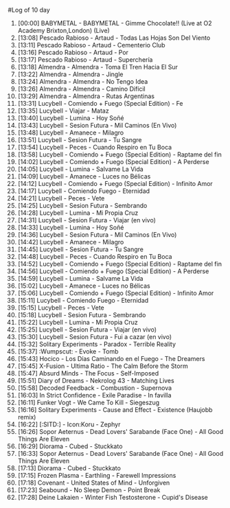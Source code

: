 #Log of 10 day

1. [00:00] BABYMETAL - BABYMETAL - Gimme Chocolate!! (Live at O2 Academy Brixton,London) (Live)
1. [13:08] Pescado Rabioso - Artaud - Todas Las Hojas Son Del Viento
1. [13:11] Pescado Rabioso - Artaud - Cementerio Club
1. [13:16] Pescado Rabioso - Artaud - Por
1. [13:17] Pescado Rabioso - Artaud - Superchería
1. [13:18] Almendra - Almendra - Toma El Tren Hacia El Sur
1. [13:22] Almendra - Almendra - Jingle
1. [13:24] Almendra - Almendra - No Tengo Idea
1. [13:26] Almendra - Almendra - Camino Difícil
1. [13:29] Almendra - Almendra - Rutas Argentinas
1. [13:31] Lucybell - Comiendo + Fuego (Special Edition) - Fe
1. [13:35] Lucybell - Viajar - Mataz
1. [13:40] Lucybell - Lumina - Hoy Soñé
1. [13:43] Lucybell - Sesion Futura - Mil Caminos (En Vivo)
1. [13:48] Lucybell - Amanece - Milagro
1. [13:51] Lucybell - Sesion Futura - Tu Sangre
1. [13:54] Lucybell - Peces - Cuando Respiro en Tu Boca
1. [13:58] Lucybell - Comiendo + Fuego (Special Edition) - Raptame del fin
1. [14:02] Lucybell - Comiendo + Fuego (Special Edition) - A Perderse
1. [14:05] Lucybell - Lumina - Salvame La Vida
1. [14:09] Lucybell - Amanece - Luces no Bélicas
1. [14:12] Lucybell - Comiendo + Fuego (Special Edition) - Infinito Amor
1. [14:17] Lucybell - Comiendo Fuego - Eternidad
1. [14:21] Lucybell - Peces - Vete
1. [14:25] Lucybell - Sesion Futura - Sembrando
1. [14:28] Lucybell - Lumina - Mi Propia Cruz
1. [14:31] Lucybell - Sesion Futura - Viajar (en vivo)
1. [14:33] Lucybell - Lumina - Hoy Soñé
1. [14:36] Lucybell - Sesion Futura - Mil Caminos (En Vivo)
1. [14:42] Lucybell - Amanece - Milagro
1. [14:45] Lucybell - Sesion Futura - Tu Sangre
1. [14:48] Lucybell - Peces - Cuando Respiro en Tu Boca
1. [14:52] Lucybell - Comiendo + Fuego (Special Edition) - Raptame del fin
1. [14:56] Lucybell - Comiendo + Fuego (Special Edition) - A Perderse
1. [14:59] Lucybell - Lumina - Salvame La Vida
1. [15:02] Lucybell - Amanece - Luces no Bélicas
1. [15:06] Lucybell - Comiendo + Fuego (Special Edition) - Infinito Amor
1. [15:11] Lucybell - Comiendo Fuego - Eternidad
1. [15:15] Lucybell - Peces - Vete
1. [15:18] Lucybell - Sesion Futura - Sembrando
1. [15:22] Lucybell - Lumina - Mi Propia Cruz
1. [15:25] Lucybell - Sesion Futura - Viajar (en vivo)
1. [15:30] Lucybell - Sesion Futura - Fui a cazar (en vivo)
1. [15:32] Solitary Experiments - Paradox - Terrible Reality
1. [15:37] :Wumpscut: - Evoke - Tomb
1. [15:43] Hocico - Los Días Caminando en el Fuego - The Dreamers
1. [15:45] X-Fusion - Ultima Ratio - The Calm Before the Storm
1. [15:47] Absurd Minds - The Focus - Self-Imposed
1. [15:51] Diary of Dreams - Nekrolog 43 - Matching Lives
1. [15:58] Decoded Feedback - Combustion - Supernova
1. [16:03] In Strict Confidence - Exile Paradise - In favilla
1. [16:11] Funker Vogt - We Came To Kill - Siegeszug
1. [16:16] Solitary Experiments - Cause and Effect - Existence (Haujobb remix)
1. [16:22] [:SITD:] - Icon:Koru - Zephyr
1. [16:26] Sopor Aeternus - Dead Lovers' Sarabande (Face One) - All Good Things Are Eleven
1. [16:29] Diorama - Cubed - Stuckkato
1. [16:33] Sopor Aeternus - Dead Lovers' Sarabande (Face One) - All Good Things Are Eleven
1. [17:13] Diorama - Cubed - Stuckkato
1. [17:15] Frozen Plasma - Earthling - Farewell Impressions
1. [17:18] Covenant - United States of Mind - Unforgiven
1. [17:23] Seabound - No Sleep Demon - Point Break
1. [17:28] Deine Lakaien - Winter Fish Testosterone - Cupid's Disease
